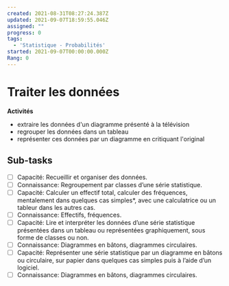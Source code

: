 ```yaml
---
created: 2021-08-31T08:27:24.387Z
updated: 2021-09-07T18:59:55.046Z
assigned: ""
progress: 0
tags:
  - 'Statistique - Probabilités'
started: 2021-09-07T00:00:00.000Z
Rang: 0
---
```


# Traiter les données

**Activités**
 - extraire les données d'un diagramme présenté à la télévision
 - regrouper les données dans un tableau
 - représenter ces données par un diagramme en critiquant l'original

## Sub-tasks

- [ ] Capacité: Recueillir et organiser des données.
- [ ] Connaissance: Regroupement par classes d’une série statistique.
- [ ] Capacité: Calculer un effectif total, calculer des fréquences, mentalement dans quelques cas simples*, avec une calculatrice ou un tableur dans les autres cas.
- [ ] Connaissance: Effectifs, fréquences.
- [ ] Capacité: Lire et interpréter les données d’une série statistique présentées dans un tableau ou représentées graphiquement, sous forme de classes ou non.
- [ ] Connaissance: Diagrammes en bâtons, diagrammes circulaires.
- [ ] Capacité: Représenter une série statistique par un diagramme en bâtons ou circulaire, sur papier dans quelques cas simples puis à l’aide d’un logiciel.
- [ ] Connaissance: Diagrammes en bâtons, diagrammes circulaires.
